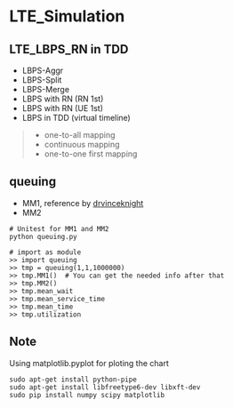 # LTE_Simulation

## LTE_LBPS_RN in TDD

* LBPS-Aggr
* LBPS-Split
* LBPS-Merge
* LBPS with RN (RN 1st)
* LBPS with RN (UE 1st)
* LBPS in TDD (virtual timeline)
> * one-to-all mapping
> * continuous mapping
> * one-to-one first mapping

## queuing

* MM1, reference by [drvinceknight](https://github.com/drvinceknight/Simulating_Queues)
* MM2

```
# Unitest for MM1 and MM2
python queuing.py
```
```
# import as module
>> import queuing
>> tmp = queuing(1,1,1000000)
>> tmp.MM1()  # You can get the needed info after that
>> tmp.MM2()
>> tmp.mean_wait
>> tmp.mean_service_time
>> tmp.mean_time
>> tmp.utilization
```

## Note

Using matplotlib.pyplot for ploting the chart

```
sudo apt-get install python-pipe
sudo apt-get install libfreetype6-dev libxft-dev
sudo pip install numpy scipy matplotlib
```
